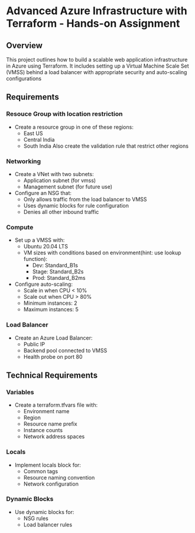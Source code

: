 # Advanced Azure Infrastructure with Terraform - Hands-on Assignment


## Overview
This project outlines how to build a scalable web application infrastructure in Azure using Terraform. It includes setting up a Virtual Machine Scale Set (VMSS) behind a load balancer with appropriate security and auto-scaling configurations

## Requirements

### Resouce Group with location restriction
* Create a resource group in one of these regions:
   - East US
   - Central India
   - South India
Also create the validation rule that restrict other regions

### Networking
* Create a VNet with two subnets:
   - Application subnet (for vmss)
   - Management subnet (for future use)
* Configure an NSG that:
   - Only allows traffic from the load balancer to VMSS
   - Uses dynamic blocks for rule configuration
   - Denies all other inbound traffic

### Compute
* Set up a VMSS with:
   - Ubuntu 20.04 LTS
   - VM sizes with conditions based on environment(hint: use lookup function):
     * Dev: Standard_B1s
     * Stage: Standard_B2s
     * Prod: Standard_B2ms
* Configure auto-scaling:
   - Scale in when CPU < 10%
   - Scale out when CPU > 80%
   - Minimum instances: 2
   - Maximum instances: 5

### Load Balancer
* Create an Azure Load Balancer:
   - Public IP
   - Backend pool connected to VMSS
   - Health probe on port 80

## Technical Requirements

### Variables
* Create a terraform.tfvars file with:
   - Environment name
   - Region
   - Resource name prefix
   - Instance counts
   - Network address spaces

### Locals
* Implement locals block for:
   - Common tags
   - Resource naming convention
   - Network configuration

### Dynamic Blocks
* Use dynamic blocks for:
   - NSG rules
   - Load balancer rules